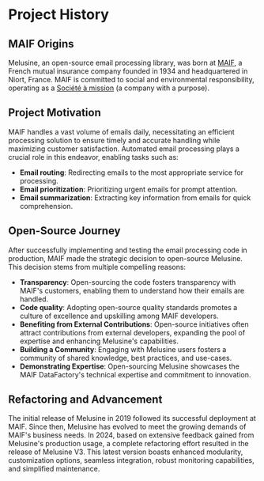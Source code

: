 # Project History

## MAIF Origins
Melusine, an open-source email processing library, was born at [MAIF](https://www.maif.fr/), 
a French mutual insurance company founded in 1934 and headquartered in Niort, France. 
MAIF is committed to social and environmental responsibility, operating as a [Société à mission](https://www.economie.gouv.fr/cedef/societe-mission)
(a company with a purpose).

## Project Motivation 
MAIF handles a vast volume of emails daily, 
necessitating an efficient processing solution to ensure timely and accurate handling while 
maximizing customer satisfaction. Automated email processing plays a crucial role in this endeavor, enabling tasks such as:



- **Email routing**: Redirecting emails to the most appropriate service for processing.
- **Email prioritization**: Prioritizing urgent emails for prompt attention.
- **Email summarization**: Extracting key information from emails for quick comprehension.

## Open-Source Journey
After successfully implementing and testing the email processing code in production, 
MAIF made the strategic decision to open-source Melusine. 
This decision stems from multiple compelling reasons:

- **Transparency**: Open-sourcing the code fosters transparency with MAIF's customers, enabling them to understand how their emails are handled.
- **Code quality**: Adopting open-source quality standards promotes a culture of excellence and upskilling among MAIF developers.
- **Benefiting from External Contributions**: Open-source initiatives often attract contributions from external developers, expanding the pool of expertise and enhancing Melusine's capabilities.
- **Building a Community**: Engaging with Melusine users fosters a community of shared knowledge, best practices, and use-cases.
- **Demonstrating Expertise**: Open-sourcing Melusine showcases the MAIF DataFactory's technical expertise and commitment to innovation.

## Refactoring and Advancement
The initial release of Melusine in 2019 followed its successful deployment at MAIF. 
Since then, Melusine has evolved to meet the growing demands of MAIF's business needs. 
In 2024, based on extensive feedback gained from Melusine's production usage, 
a complete refactoring effort resulted in the release of Melusine V3. 
This latest version boasts enhanced modularity, customization options, seamless integration, 
robust monitoring capabilities, and simplified maintenance.




